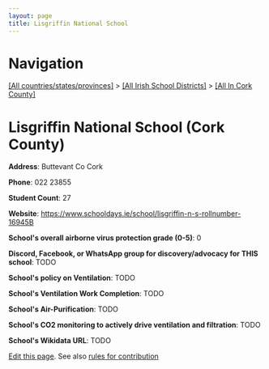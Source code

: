 ```yaml
---
layout: page
title: Lisgriffin National School
---
```

# Navigation

[[All countries/states/provinces]](../../..) > [[All Irish School Districts]](../..) > [[All In Cork County]](..)

# Lisgriffin National School (Cork County)

**Address**: Buttevant Co Cork

**Phone**: 022 23855

**Student Count**: 27

**Website**: <https://www.schooldays.ie/school/lisgriffin-n-s-rollnumber-16945B>

**School's overall airborne virus protection grade (0-5)**: 0

**Discord, Facebook, or WhatsApp group for discovery/advocacy for THIS school**: TODO

**School's policy on Ventilation**: TODO

**School's Ventilation Work Completion**: TODO

**School's Air-Purification**: TODO

**School's CO2 monitoring to actively drive ventilation and filtration**: TODO

**School's Wikidata URL**: TODO


[Edit this page](https://github.com/ventilate-schools/Ireland/edit/main/./Cork_County/Lisgriffin_National_School.md). See also [rules for contribution](../../../contribution-rules/)